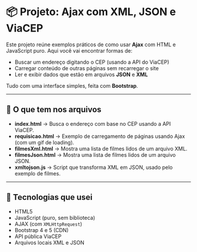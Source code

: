# 📦 Projeto: Ajax com XML, JSON e ViaCEP

Este projeto reúne exemplos práticos de como usar **Ajax** com HTML e JavaScript puro. Aqui você vai encontrar formas de:

- Buscar um endereço digitando o CEP (usando a API do ViaCEP)
- Carregar conteúdo de outras páginas sem recarregar o site
- Ler e exibir dados que estão em arquivos **JSON** e **XML**

Tudo com uma interface simples, feita com **Bootstrap**.

---

## 📁 O que tem nos arquivos

- **index.html** → Busca o endereço com base no CEP usando a API ViaCEP.
- **requisicao.html** → Exemplo de carregamento de páginas usando Ajax (com um gif de loading).
- **filmesXml.html** → Mostra uma lista de filmes lidos de um arquivo XML.
- **filmesJson.html** → Mostra uma lista de filmes lidos de um arquivo JSON.
- **xmltojson.js** → Script que transforma XML em JSON, usado pelo exemplo de filmes.

---

## 🚀 Tecnologias que usei

- HTML5
- JavaScript (puro, sem biblioteca)
- AJAX (com `XMLHttpRequest`)
- Bootstrap 4 e 5 (CDN)
- API pública ViaCEP
- Arquivos locais XML e JSON
